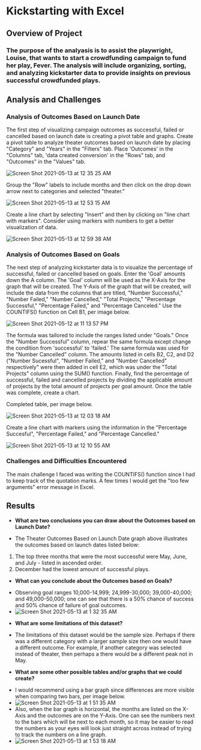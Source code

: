 # Kickstarting with Excel

## Overview of Project

### The purpose of the analyasis is to assist the playwright, Louise, that wants to start a crowdfunding campaign to fund her play, Fever. The analysis will include organizing, sorting, and analyzing kickstarter data to provide insights on previous successful crowdfunded plays.  

## Analysis and Challenges

### Analysis of Outcomes Based on Launch Date

The first step of visualizing campaign outcomes as successful, failed or cancelled based on launch date is creating a pivot table and graphs. Create a pivot table to analyze theater outcomes based on launch date by placing "Category" and "Years" in the "Filters" tab. Place 'Outcomes' in the "Columns" tab,  'data created conversion' in the "Rows" tab, and "Outcomes" in the "Values" tab. 

![Screen Shot 2021-05-13 at 12 35 25 AM](https://user-images.githubusercontent.com/82562823/118094105-294e0a00-b383-11eb-8d2d-44a3bee62cb5.png)

Group the "Row" labels to include months and then click on the drop down arrow next to categories and selected "theater."

![Screen Shot 2021-05-13 at 12 53 15 AM](https://user-images.githubusercontent.com/82562823/118096045-b8f4b800-b385-11eb-97ab-339791482679.png)


Create a line chart by selecting "Insert" and then by clicking on "line chart with markers". Consider using markers with numbers to get a better visualization of data. 

![Screen Shot 2021-05-13 at 12 59 38 AM](https://user-images.githubusercontent.com/82562823/118096676-87302100-b386-11eb-9154-ca83abb5d6e1.png)


### Analysis of Outcomes Based on Goals

The next step of analyzing kickstarter data is to visualize the percentage of successful, failed or cancelled based on goals. Enter the 'Goal' amounts down the A column. The 'Goal' column will be used as the X-Axis for the graph that will be created. The Y-Axis of the graph that will be created, will include the data from the columns that are titled, "Number Successful," "Number Failed," "Number Cancelled," "Total Projects," "Percentage Successful," "Percentage Failed," and "Percentage Canceled." Use the COUNTIFS() function on Cell B1, per image below. 

![Screen Shot 2021-05-12 at 11 13 57 PM](https://user-images.githubusercontent.com/82562823/118086045-35809a00-b378-11eb-8ccc-e8e6cf66c095.png)

The formula was tailored to include the ranges listed under "Goals." Once the "Number Successful" column, repear the same formula except change the condition from 'successful' to 'failed.' The same formula was used for the "Number Cancelled" column. The amounts listed in cells B2, C2, and D2 ("Number Sucessful", "Number Failed," and "Number Cancelled" respectively" were then added in cell E2, which was under the "Total Projects" column using the SUM() function. Finally, find the percentage of successful, failed and cancelled projects by dividing the applicable amount of projects by the total amount of projects per goal amount. Once the table was complete, create a chart. 

Completed table, per image below.

![Screen Shot 2021-05-13 at 12 03 18 AM](https://user-images.githubusercontent.com/82562823/118090663-ac209600-b37e-11eb-81cd-2f93167b8a43.png)

Create a line chart with markers using the information in the "Percentage Succesful", "Percentage Failed," and "Percentage Cancelled." 

![Screen Shot 2021-05-13 at 12 10 55 AM](https://user-images.githubusercontent.com/82562823/118091692-f8b8a100-b37f-11eb-93b1-a707737dc6d9.png)

### Challenges and Difficulties Encountered

The main challenge I faced was writing the COUNTIFS() function since I had to keep track of the quotation marks. A few times I would get the "too few arguments" error message in Excel. 

## Results

- **What are two conclusions you can draw about the Outcomes based on Launch Date?** 
 * The Theater Outcomes Based on Launch Date graph above illustrates the outcomes based on launch dates listed below:
1. The top three months that were the most successful were May, June, and July - listed in ascended order. 
2. December had the lowest amount of successful plays.

- **What can you conclude about the Outcomes based on Goals?**
 * Observing goal ranges 10,000-14,999; 24,999-30,000; 39,000-40,000; and 49,000-50,000; one can see that there is a 50% chance of success and 50% chance of failure of goal outcomes. 
 * ![Screen Shot 2021-05-13 at 1 32 35 AM](https://user-images.githubusercontent.com/82562823/118100456-53a3c580-b38b-11eb-93de-b8d24325e324.png)
 
- **What are some limitations of this dataset?**
 * The limitations of this dataset would be the sample size. Perhaps if there was a different category with a larger sample size then one would have a different outcome. For example, if another category was selected instead of theater, then perhaps a there would be a different peak not in May. 

 - **What are some other possible tables and/or graphs that we could create?**
 * I would recommend using a bar graph since differences are more visible when comparing two bars, per image below. 
 * ![Screen Shot 2021-05-13 at 1 51 35 AM](https://user-images.githubusercontent.com/82562823/118102542-cada5900-b38d-11eb-8e25-ffca19f71b39.png)
 * Also, when the bar graph is horizontal, the months are listed on the X-Axis and the outcomes are on the Y-Axis. One can see the numbers next to the bars which will be next to each month, so it may be easier to read the numbers as your eyes will look just straight across instead of trying to track the numbers on a line graph.
 * ![Screen Shot 2021-05-13 at 1 53 18 AM](https://user-images.githubusercontent.com/82562823/118102843-20166a80-b38e-11eb-8a37-db22bace5379.png)
